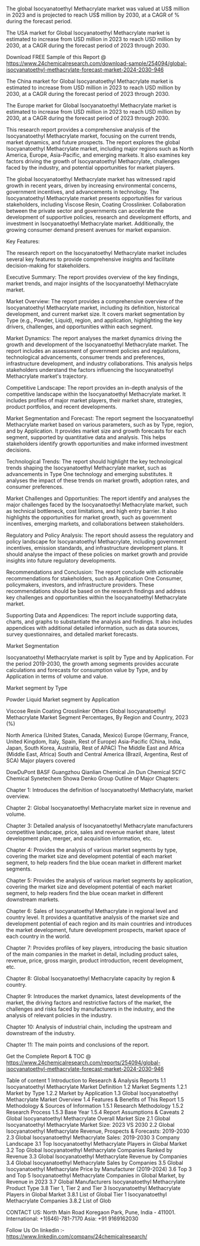 The global Isocyanatoethyl Methacrylate market was valued at US$ million in 2023 and is projected to reach US$ million by 2030, at a CAGR of % during the forecast period.

The USA market for Global Isocyanatoethyl Methacrylate market is estimated to increase from USD million in 2023 to reach USD million by 2030, at a CAGR during the forecast period of 2023 through 2030.

Download FREE Sample of this Report @ https://www.24chemicalresearch.com/download-sample/254094/global-isocyanatoethyl-methacrylate-forecast-market-2024-2030-946

The China market for Global Isocyanatoethyl Methacrylate market is estimated to increase from USD million in 2023 to reach USD million by 2030, at a CAGR during the forecast period of 2023 through 2030.

The Europe market for Global Isocyanatoethyl Methacrylate market is estimated to increase from USD million in 2023 to reach USD million by 2030, at a CAGR during the forecast period of 2023 through 2030.

This research report provides a comprehensive analysis of the Isocyanatoethyl Methacrylate market, focusing on the current trends, market dynamics, and future prospects. The report explores the global Isocyanatoethyl Methacrylate market, including major regions such as North America, Europe, Asia-Pacific, and emerging markets. It also examines key factors driving the growth of Isocyanatoethyl Methacrylate, challenges faced by the industry, and potential opportunities for market players.

The global Isocyanatoethyl Methacrylate market has witnessed rapid growth in recent years, driven by increasing environmental concerns, government incentives, and advancements in technology. The Isocyanatoethyl Methacrylate market presents opportunities for various stakeholders, including Viscose Resin, Coating Crosslinker. Collaboration between the private sector and governments can accelerate the development of supportive policies, research and development efforts, and investment in Isocyanatoethyl Methacrylate market. Additionally, the growing consumer demand present avenues for market expansion.

Key Features:

The research report on the Isocyanatoethyl Methacrylate market includes several key features to provide comprehensive insights and facilitate decision-making for stakeholders.

Executive Summary: The report provides overview of the key findings, market trends, and major insights of the Isocyanatoethyl Methacrylate market.

Market Overview: The report provides a comprehensive overview of the Isocyanatoethyl Methacrylate market, including its definition, historical development, and current market size. It covers market segmentation by Type (e.g., Powder, Liquid), region, and application, highlighting the key drivers, challenges, and opportunities within each segment.

Market Dynamics: The report analyses the market dynamics driving the growth and development of the Isocyanatoethyl Methacrylate market. The report includes an assessment of government policies and regulations, technological advancements, consumer trends and preferences, infrastructure development, and industry collaborations. This analysis helps stakeholders understand the factors influencing the Isocyanatoethyl Methacrylate market's trajectory.

Competitive Landscape: The report provides an in-depth analysis of the competitive landscape within the Isocyanatoethyl Methacrylate market. It includes profiles of major market players, their market share, strategies, product portfolios, and recent developments.

Market Segmentation and Forecast: The report segment the Isocyanatoethyl Methacrylate market based on various parameters, such as by Type, region, and by Application. It provides market size and growth forecasts for each segment, supported by quantitative data and analysis. This helps stakeholders identify growth opportunities and make informed investment decisions.

Technological Trends: The report should highlight the key technological trends shaping the Isocyanatoethyl Methacrylate market, such as advancements in Type One technology and emerging substitutes. It analyses the impact of these trends on market growth, adoption rates, and consumer preferences.

Market Challenges and Opportunities: The report identify and analyses the major challenges faced by the Isocyanatoethyl Methacrylate market, such as technical bottleneck, cost limitations, and high entry barrier. It also highlights the opportunities for market growth, such as government incentives, emerging markets, and collaborations between stakeholders.

Regulatory and Policy Analysis: The report should assess the regulatory and policy landscape for Isocyanatoethyl Methacrylate, including government incentives, emission standards, and infrastructure development plans. It should analyse the impact of these policies on market growth and provide insights into future regulatory developments.

Recommendations and Conclusion: The report conclude with actionable recommendations for stakeholders, such as Application One Consumer, policymakers, investors, and infrastructure providers. These recommendations should be based on the research findings and address key challenges and opportunities within the Isocyanatoethyl Methacrylate market.

Supporting Data and Appendices: The report include supporting data, charts, and graphs to substantiate the analysis and findings. It also includes appendices with additional detailed information, such as data sources, survey questionnaires, and detailed market forecasts.

Market Segmentation

Isocyanatoethyl Methacrylate market is split by Type and by Application. For the period 2019-2030, the growth among segments provides accurate calculations and forecasts for consumption value by Type, and by Application in terms of volume and value.

Market segment by Type

Powder
Liquid
Market segment by Application

Viscose Resin
Coating Crosslinker
Others
Global Isocyanatoethyl Methacrylate Market Segment Percentages, By Region and Country, 2023 (%)

North America (United States, Canada, Mexico)
Europe (Germany, France, United Kingdom, Italy, Spain, Rest of Europe)
Asia-Pacific (China, India, Japan, South Korea, Australia, Rest of APAC)
The Middle East and Africa (Middle East, Africa)
South and Central America (Brazil, Argentina, Rest of SCA)
Major players covered

DowDuPont
BASF
Guangzhou Qianlian Chemical
Jin Dun Chemical
SCFC Chemical
Synetechem
Showa Denko Group
Outline of Major Chapters:

Chapter 1: Introduces the definition of Isocyanatoethyl Methacrylate, market overview.

Chapter 2: Global Isocyanatoethyl Methacrylate market size in revenue and volume.

Chapter 3: Detailed analysis of Isocyanatoethyl Methacrylate manufacturers competitive landscape, price, sales and revenue market share, latest development plan, merger, and acquisition information, etc.

Chapter 4: Provides the analysis of various market segments by type, covering the market size and development potential of each market segment, to help readers find the blue ocean market in different market segments.

Chapter 5: Provides the analysis of various market segments by application, covering the market size and development potential of each market segment, to help readers find the blue ocean market in different downstream markets.

Chapter 6: Sales of Isocyanatoethyl Methacrylate in regional level and country level. It provides a quantitative analysis of the market size and development potential of each region and its main countries and introduces the market development, future development prospects, market space of each country in the world.

Chapter 7: Provides profiles of key players, introducing the basic situation of the main companies in the market in detail, including product sales, revenue, price, gross margin, product introduction, recent development, etc.

Chapter 8: Global Isocyanatoethyl Methacrylate capacity by region & country.

Chapter 9: Introduces the market dynamics, latest developments of the market, the driving factors and restrictive factors of the market, the challenges and risks faced by manufacturers in the industry, and the analysis of relevant policies in the industry.

Chapter 10: Analysis of industrial chain, including the upstream and downstream of the industry.

Chapter 11: The main points and conclusions of the report.

Get the Complete Report & TOC @ https://www.24chemicalresearch.com/reports/254094/global-isocyanatoethyl-methacrylate-forecast-market-2024-2030-946

Table of content
1 Introduction to Research & Analysis Reports
1.1 Isocyanatoethyl Methacrylate Market Definition
1.2 Market Segments
1.2.1 Market by Type
1.2.2 Market by Application
1.3 Global Isocyanatoethyl Methacrylate Market Overview
1.4 Features & Benefits of This Report
1.5 Methodology & Sources of Information
1.5.1 Research Methodology
1.5.2 Research Process
1.5.3 Base Year
1.5.4 Report Assumptions & Caveats
2 Global Isocyanatoethyl Methacrylate Overall Market Size
2.1 Global Isocyanatoethyl Methacrylate Market Size: 2023 VS 2030
2.2 Global Isocyanatoethyl Methacrylate Revenue, Prospects & Forecasts: 2019-2030
2.3 Global Isocyanatoethyl Methacrylate Sales: 2019-2030
3 Company Landscape
3.1 Top Isocyanatoethyl Methacrylate Players in Global Market
3.2 Top Global Isocyanatoethyl Methacrylate Companies Ranked by Revenue
3.3 Global Isocyanatoethyl Methacrylate Revenue by Companies
3.4 Global Isocyanatoethyl Methacrylate Sales by Companies
3.5 Global Isocyanatoethyl Methacrylate Price by Manufacturer (2019-2024)
3.6 Top 3 and Top 5 Isocyanatoethyl Methacrylate Companies in Global Market, by Revenue in 2023
3.7 Global Manufacturers Isocyanatoethyl Methacrylate Product Type
3.8 Tier 1, Tier 2 and Tier 3 Isocyanatoethyl Methacrylate Players in Global Market
3.8.1 List of Global Tier 1 Isocyanatoethyl Methacrylate Companies
3.8.2 List of Glob

CONTACT US:
North Main Road Koregaon Park, Pune, India - 411001.
International: +1(646)-781-7170
Asia: +91 9169162030

Follow Us On linkedin :- https://www.linkedin.com/company/24chemicalresearch/
